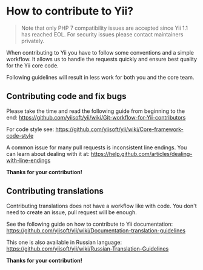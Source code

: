 How to contribute to Yii?
=========================

> Note that only PHP 7 compatibility issues are accepted since Yii 1.1 has reached EOL.
  For security issues please contact maintainers privately.

When contributing to Yii you have to follow some conventions and a simple
workflow. It allows us to handle the requests quickly and ensure best quality
for the Yii core code.

Following guidelines will result in less work for both you and the core team.

Contributing code and fix bugs
------------------------------

Please take the time and read the following guide from beginning to the end:
https://github.com/yiisoft/yii/wiki/Git-workflow-for-Yii-contributors

For code style see:
https://github.com/yiisoft/yii/wiki/Core-framework-code-style

A common issue for many pull requests is inconsistent line endings. You can
learn about dealing with it at:
https://help.github.com/articles/dealing-with-line-endings

**Thanks for your contribution!**

Contributing translations
-------------------------

Contributing translations does not have a workflow like with code. You don't
need to create an issue, pull request will be enough.

See the following guide on how to contribute to Yii documentation:
https://github.com/yiisoft/yii/wiki/Documentation-translation-guidelines

This one is also available in Russian language:
https://github.com/yiisoft/yii/wiki/Russian-Translation-Guidelines

**Thanks for your contribution!**

